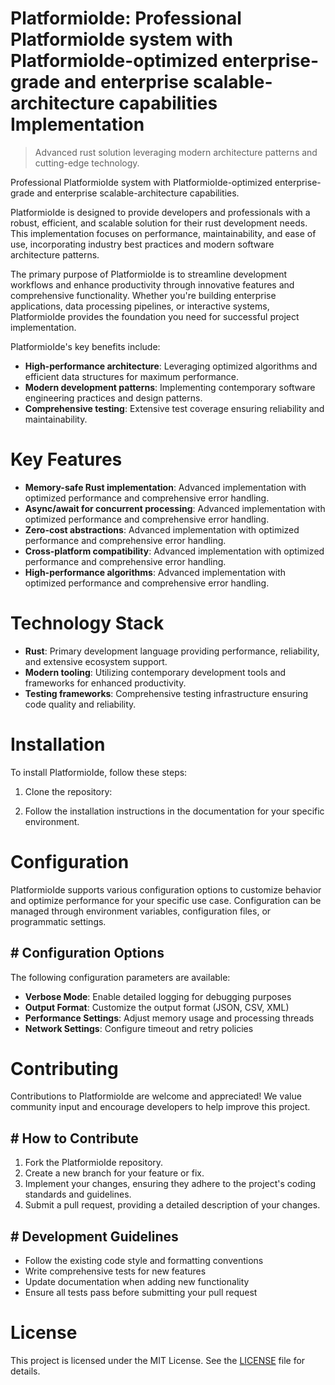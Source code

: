 <!-- fallback_PlatformioIde_20250807041510_63547 -->

# PlatformioIde: Professional PlatformioIde system with PlatformioIde-optimized enterprise-grade and enterprise scalable-architecture capabilities Implementation
> Advanced rust solution leveraging modern architecture patterns and cutting-edge technology.

Professional PlatformioIde system with PlatformioIde-optimized enterprise-grade and enterprise scalable-architecture capabilities.

PlatformioIde is designed to provide developers and professionals with a robust, efficient, and scalable solution for their rust development needs. This implementation focuses on performance, maintainability, and ease of use, incorporating industry best practices and modern software architecture patterns.

The primary purpose of PlatformioIde is to streamline development workflows and enhance productivity through innovative features and comprehensive functionality. Whether you're building enterprise applications, data processing pipelines, or interactive systems, PlatformioIde provides the foundation you need for successful project implementation.

PlatformioIde's key benefits include:

* **High-performance architecture**: Leveraging optimized algorithms and efficient data structures for maximum performance.
* **Modern development patterns**: Implementing contemporary software engineering practices and design patterns.
* **Comprehensive testing**: Extensive test coverage ensuring reliability and maintainability.

# Key Features

* **Memory-safe Rust implementation**: Advanced implementation with optimized performance and comprehensive error handling.
* **Async/await for concurrent processing**: Advanced implementation with optimized performance and comprehensive error handling.
* **Zero-cost abstractions**: Advanced implementation with optimized performance and comprehensive error handling.
* **Cross-platform compatibility**: Advanced implementation with optimized performance and comprehensive error handling.
* **High-performance algorithms**: Advanced implementation with optimized performance and comprehensive error handling.

# Technology Stack

* **Rust**: Primary development language providing performance, reliability, and extensive ecosystem support.
* **Modern tooling**: Utilizing contemporary development tools and frameworks for enhanced productivity.
* **Testing frameworks**: Comprehensive testing infrastructure ensuring code quality and reliability.

# Installation

To install PlatformioIde, follow these steps:

1. Clone the repository:


2. Follow the installation instructions in the documentation for your specific environment.

# Configuration

PlatformioIde supports various configuration options to customize behavior and optimize performance for your specific use case. Configuration can be managed through environment variables, configuration files, or programmatic settings.

## # Configuration Options

The following configuration parameters are available:

* **Verbose Mode**: Enable detailed logging for debugging purposes
* **Output Format**: Customize the output format (JSON, CSV, XML)
* **Performance Settings**: Adjust memory usage and processing threads
* **Network Settings**: Configure timeout and retry policies

# Contributing

Contributions to PlatformioIde are welcome and appreciated! We value community input and encourage developers to help improve this project.

## # How to Contribute

1. Fork the PlatformioIde repository.
2. Create a new branch for your feature or fix.
3. Implement your changes, ensuring they adhere to the project's coding standards and guidelines.
4. Submit a pull request, providing a detailed description of your changes.

## # Development Guidelines

* Follow the existing code style and formatting conventions
* Write comprehensive tests for new features
* Update documentation when adding new functionality
* Ensure all tests pass before submitting your pull request

# License

This project is licensed under the MIT License. See the [LICENSE](https://github.com/sandibrrm/PlatformioIde/blob/main/LICENSE) file for details.
